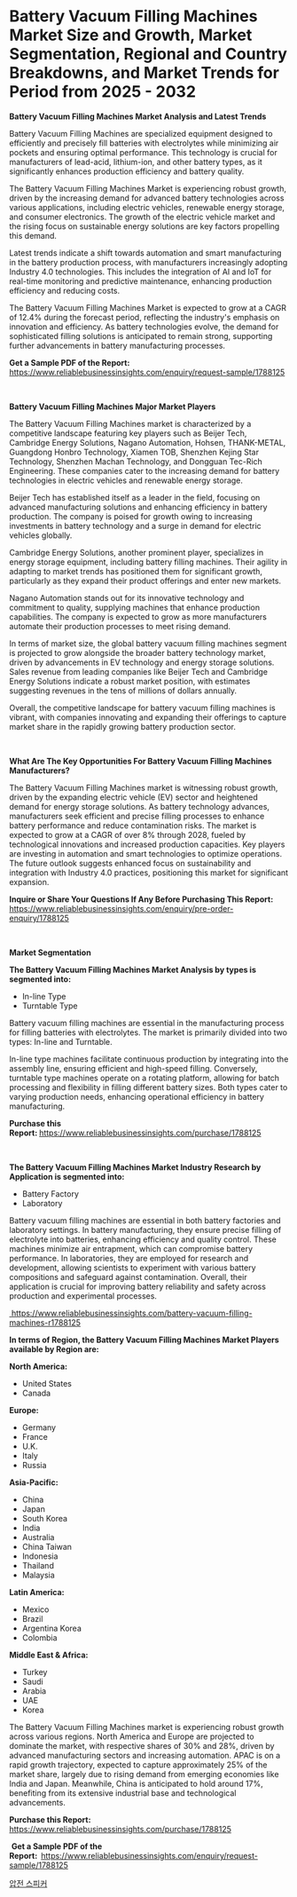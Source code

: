 <p><h1>Battery Vacuum Filling Machines Market Size and Growth, Market Segmentation, Regional and Country Breakdowns, and Market Trends for Period from 2025 -  2032</h1></p><p><strong>Battery Vacuum Filling Machines Market Analysis and Latest Trends</strong></p>
<p><p>Battery Vacuum Filling Machines are specialized equipment designed to efficiently and precisely fill batteries with electrolytes while minimizing air pockets and ensuring optimal performance. This technology is crucial for manufacturers of lead-acid, lithium-ion, and other battery types, as it significantly enhances production efficiency and battery quality.</p><p>The Battery Vacuum Filling Machines Market is experiencing robust growth, driven by the increasing demand for advanced battery technologies across various applications, including electric vehicles, renewable energy storage, and consumer electronics. The growth of the electric vehicle market and the rising focus on sustainable energy solutions are key factors propelling this demand.</p><p>Latest trends indicate a shift towards automation and smart manufacturing in the battery production process, with manufacturers increasingly adopting Industry 4.0 technologies. This includes the integration of AI and IoT for real-time monitoring and predictive maintenance, enhancing production efficiency and reducing costs.</p><p>The Battery Vacuum Filling Machines Market is expected to grow at a CAGR of 12.4% during the forecast period, reflecting the industry's emphasis on innovation and efficiency. As battery technologies evolve, the demand for sophisticated filling solutions is anticipated to remain strong, supporting further advancements in battery manufacturing processes.</p></p>
<p><strong>Get a Sample PDF of the Report:&nbsp;</strong> <a href="https://www.reliablebusinessinsights.com/enquiry/request-sample/1788125?utm_campaign=97&utm_medium=2&utm_source=Github&utm_content=ia&utm_term=27022025&utm_id=battery-vacuum-filling-machines">https://www.reliablebusinessinsights.com/enquiry/request-sample/1788125</a></p>
<p>&nbsp;</p>
<p><strong>Battery Vacuum Filling Machines Major Market Players</strong></p>
<p><p>The Battery Vacuum Filling Machines market is characterized by a competitive landscape featuring key players such as Beijer Tech, Cambridge Energy Solutions, Nagano Automation, Hohsen, THANK-METAL, Guangdong Honbro Technology, Xiamen TOB, Shenzhen Kejing Star Technology, Shenzhen Machan Technology, and Dongguan Tec-Rich Engineering. These companies cater to the increasing demand for battery technologies in electric vehicles and renewable energy storage.</p><p>Beijer Tech has established itself as a leader in the field, focusing on advanced manufacturing solutions and enhancing efficiency in battery production. The company is poised for growth owing to increasing investments in battery technology and a surge in demand for electric vehicles globally.</p><p>Cambridge Energy Solutions, another prominent player, specializes in energy storage equipment, including battery filling machines. Their agility in adapting to market trends has positioned them for significant growth, particularly as they expand their product offerings and enter new markets.</p><p>Nagano Automation stands out for its innovative technology and commitment to quality, supplying machines that enhance production capabilities. The company is expected to grow as more manufacturers automate their production processes to meet rising demand.</p><p>In terms of market size, the global battery vacuum filling machines segment is projected to grow alongside the broader battery technology market, driven by advancements in EV technology and energy storage solutions. Sales revenue from leading companies like Beijer Tech and Cambridge Energy Solutions indicate a robust market position, with estimates suggesting revenues in the tens of millions of dollars annually.</p><p>Overall, the competitive landscape for battery vacuum filling machines is vibrant, with companies innovating and expanding their offerings to capture market share in the rapidly growing battery production sector.</p></p>
<p>&nbsp;</p>
<p><strong>What Are The Key Opportunities For Battery Vacuum Filling Machines Manufacturers?</strong></p>
<p><p>The Battery Vacuum Filling Machines market is witnessing robust growth, driven by the expanding electric vehicle (EV) sector and heightened demand for energy storage solutions. As battery technology advances, manufacturers seek efficient and precise filling processes to enhance battery performance and reduce contamination risks. The market is expected to grow at a CAGR of over 8% through 2028, fueled by technological innovations and increased production capacities. Key players are investing in automation and smart technologies to optimize operations. The future outlook suggests enhanced focus on sustainability and integration with Industry 4.0 practices, positioning this market for significant expansion.</p></p>
<p><strong>Inquire or Share Your Questions If Any Before Purchasing This Report:</strong> <a href="https://www.reliablebusinessinsights.com/enquiry/pre-order-enquiry/1788125?utm_campaign=97&utm_medium=2&utm_source=Github&utm_content=ia&utm_term=27022025&utm_id=battery-vacuum-filling-machines">https://www.reliablebusinessinsights.com/enquiry/pre-order-enquiry/1788125</a></p>
<p>&nbsp;</p>
<p><strong>Market Segmentation</strong></p>
<p><strong>The Battery Vacuum Filling Machines Market Analysis by types is segmented into:</strong></p>
<p><ul><li>In-line Type</li><li>Turntable Type</li></ul></p>
<p><p>Battery vacuum filling machines are essential in the manufacturing process for filling batteries with electrolytes. The market is primarily divided into two types: In-line and Turntable. </p><p>In-line type machines facilitate continuous production by integrating into the assembly line, ensuring efficient and high-speed filling. Conversely, turntable type machines operate on a rotating platform, allowing for batch processing and flexibility in filling different battery sizes. Both types cater to varying production needs, enhancing operational efficiency in battery manufacturing.</p></p>
<p><strong>Purchase this Report:&nbsp;</strong><a href="https://www.reliablebusinessinsights.com/purchase/1788125?utm_campaign=97&utm_medium=2&utm_source=Github&utm_content=ia&utm_term=27022025&utm_id=battery-vacuum-filling-machines">https://www.reliablebusinessinsights.com/purchase/1788125</a></p>
<p>&nbsp;</p>
<p><strong>The Battery Vacuum Filling Machines Market Industry Research by Application is segmented into:</strong></p>
<p><ul><li>Battery Factory</li><li>Laboratory</li></ul></p>
<p><p>Battery vacuum filling machines are essential in both battery factories and laboratory settings. In battery manufacturing, they ensure precise filling of electrolyte into batteries, enhancing efficiency and quality control. These machines minimize air entrapment, which can compromise battery performance. In laboratories, they are employed for research and development, allowing scientists to experiment with various battery compositions and safeguard against contamination. Overall, their application is crucial for improving battery reliability and safety across production and experimental processes.</p></p>
<p><a href="https://www.reliablebusinessinsights.com/battery-vacuum-filling-machines-r1788125?utm_campaign=97&utm_medium=2&utm_source=Github&utm_content=ia&utm_term=27022025&utm_id=battery-vacuum-filling-machines">&nbsp;https://www.reliablebusinessinsights.com/battery-vacuum-filling-machines-r1788125</a></p>
<p><strong>In terms of Region, the Battery Vacuum Filling Machines Market Players available by Region are:</strong></p>
<p>
    <p> <strong> North America: </strong>
        <ul>
            <li>United States</li>
            <li>Canada</li>
        </ul>
        </p> 
    <p> <strong> Europe: </strong>
        <ul>
            <li>Germany</li>
            <li>France</li>
            <li>U.K.</li>
            <li>Italy</li>
            <li>Russia</li>
        </ul>
        </p> 
    <p> <strong> Asia-Pacific: </strong>
        <ul>
            <li>China</li>
            <li>Japan</li>
            <li>South Korea</li>
            <li>India</li>
            <li>Australia</li>
            <li>China Taiwan</li>
            <li>Indonesia</li>
            <li>Thailand</li>
            <li>Malaysia</li>
        </ul>
        </p> 
    <p> <strong> Latin America: </strong>
        <ul>
            <li>Mexico</li>
            <li>Brazil</li>
            <li>Argentina Korea</li>
            <li>Colombia</li>
        </ul>
        </p> 
    <p> <strong> Middle East & Africa: </strong>
        <ul>
            <li>Turkey</li>
            <li>Saudi</li>
            <li>Arabia</li>
            <li>UAE</li>
            <li>Korea</li>
        </ul>
    </p>
    </p>
<p><p>The Battery Vacuum Filling Machines market is experiencing robust growth across various regions. North America and Europe are projected to dominate the market, with respective shares of 30% and 28%, driven by advanced manufacturing sectors and increasing automation. APAC is on a rapid growth trajectory, expected to capture approximately 25% of the market share, largely due to rising demand from emerging economies like India and Japan. Meanwhile, China is anticipated to hold around 17%, benefiting from its extensive industrial base and technological advancements.</p></p>
<p><strong>Purchase this Report: </strong><a href="https://www.reliablebusinessinsights.com/purchase/1788125?utm_campaign=97&utm_medium=2&utm_source=Github&utm_content=ia&utm_term=27022025&utm_id=battery-vacuum-filling-machines">https://www.reliablebusinessinsights.com/purchase/1788125</a></p>
<p>&nbsp;<strong>Get a Sample PDF of the Report:&nbsp;&nbsp;</strong><a href="https://www.reliablebusinessinsights.com/enquiry/request-sample/1788125?utm_campaign=97&utm_medium=2&utm_source=Github&utm_content=ia&utm_term=27022025&utm_id=battery-vacuum-filling-machines">https://www.reliablebusinessinsights.com/enquiry/request-sample/1788125</a></p>
<p><strong></strong></p>
<p><p><a href="https://github.com/sougarounis/Market-Research-Report-List-7/blob/main/402690740685.md?utm_campaign=97&utm_medium=2&utm_source=Github&utm_content=ia&utm_term=27022025&utm_id=battery-vacuum-filling-machines">압전 스피커</a></p></p>